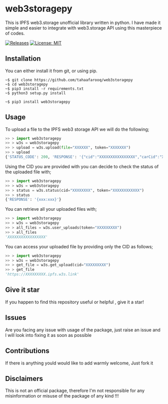 # web3storagepy
This is IPFS web3.storage unofficial library written in python. I have made it simple and easier to integrate with web3.storage API using this masterpiece of codes.

[![Releases](https://badgen.net/github/releases/tahaafarooq/web3.storage)](https://github.com/tahaafarooq/web3.storage)
[![License: MIT](https://img.shields.io/badge/License-MIT-yellow.svg)](https://opensource.org/licenses/MIT)

## Installation
You can either install it from git, or using pip.

```shell
~$ git clone https://github.com/tahaafarooq/web3storagepy
~$ cd web3storagepy
~$ pip3 install -r requirements.txt 
~$ python3 setup.py install
```

```shell
~$ pip3 install web3storagepy
```

## Usage

To upload a file to the IPFS web3 storage API we will do the following;

```python
>> > import web3storagepy
>> > w3s = web3storagepy
>> > upload = w3s.upload(file="XXXXXX", token="XXXXXXX")
>> > upload
{'STATUS_CODE': 200, 'RESPONSE': '{"cid":"XXXXXXXXXXXXXXXX","carCid":"XXXXXXXXXXXX"}'}
```

Using the CID you are provided with you can decide to check the status of the uploaded file with;

```python
>> > import web3storagepy
>> > w3s = web3storagepy
>> > status = w3s.status(cid="XXXXXXXX", token="XXXXXXXXXXXX")
>> > status
{'RESPONSE': '{xxx:xxx}'}
```

You can retrieve all your uploaded files with;

```python
>> > import web3storagepy
>> > w3s = web3storagepy
>> > all_files = w3s.user_uploads(token="XXXXXXXXX")
>> > all_files
'XXXXXXXXXXXXXXXXX'
```

You can access your uploaded file by providing only the CID as follows;

```python
>> > import web3storagepy
>> > w3s = web3storagepy
>> > get_file = w3s.get_upload(cid="XXXXXXXXX")
>> > get_file
'https://XXXXXXXXX.ipfs.w3s.link'
```

## Give it star
If you happen to find this repository useful or helpful , give it a star!

## Issues

Are you facing any issue with usage of the package, just raise an issue and I will look into fixing it as soon as possible

## Contributions

If there is anything yould would like to add warmly welcome, Just fork it

## Disclaimers

This is not an official package, therefore I'm not responsible for any misinformation or misuse of the package of any kind !!!

